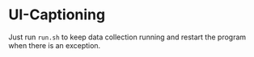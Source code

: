 # UI-Captioning

Just run `run.sh` to keep data collection running and restart the program when there is an exception.
